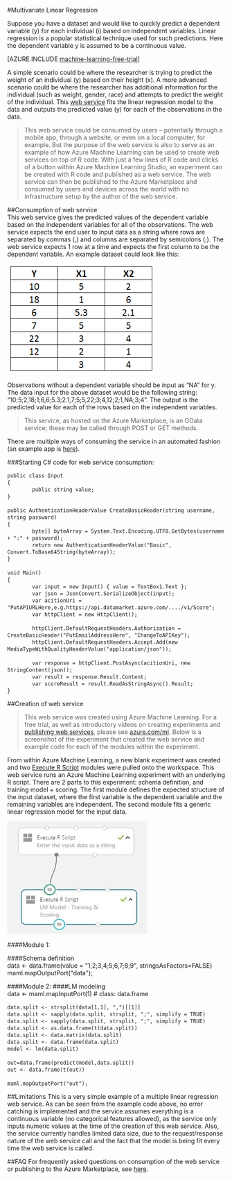 <properties 
    pageTitle="Multivariate Linear Regression | Microsoft Azure" 
    description="Multivariate Linear Regression" 
    services="machine-learning" 
    documentationCenter="" 
    authors="jaymathe" 
    manager="paulettm" 
    editor="cgronlun"/>

<tags 
    ms.service="machine-learning" 
    ms.workload="data-services" 
    ms.tgt_pltfrm="na" 
    ms.devlang="na" 
    ms.topic="article" 
    ms.date="11/24/2015" 
    ms.author="jaymathe"/> 


#Multivariate Linear Regression   
 

 
Suppose you have a dataset and would like to quickly predict a dependent variable (y) for each individual (i) based on independent variables. Linear regression is a popular statistical technique used for such predictions. Here the dependent variable y is assumed to be a continuous value.  


[AZURE.INCLUDE [machine-learning-free-trial](../../includes/machine-learning-free-trial.md)]  

A simple scenario could be where the researcher is trying to predict the weight of an individual (y) based on their height (x). A more advanced scenario could be where the researcher has additional information for the individual (such as weight, gender, race) and attempts to predict the weight of the individual. This [web service]( https://datamarket.azure.com/dataset/aml_labs/multivariate_regression) fits the linear regression model to the data and outputs the predicted value (y) for each of the observations in the data.

>This web service could be consumed by users – potentially through a mobile app, through a website, or even on a local computer, for example. But the purpose of the web service is also to serve as an example of how Azure Machine Learning can be used to create web services on top of R code. With just a few lines of R code and clicks of a button within Azure Machine Learning Studio, an experiment can be created with R code and published as a web service. The web service can then be published to the Azure Marketplace and consumed by users and devices across the world with no infrastructure setup by the author of the web service.  

##Consumption of web service  
This web service gives the predicted values of the dependent variable based on the independent variables for all of the observations. The web service expects the end user to input data as a string where rows are separated by commas (,) and columns are separated by semicolons (;). The web service expects 1 row at a time and expects the first column to be the dependent variable. An example dataset could look like this:

![Sample data][1]

Observations without a dependent variable should be input as “NA” for y. The data input for the above dataset would be the following string: “10;5;2,18;1;6,6;5.3;2.1,7;5;5,22;3;4,12;2;1,NA;3;4”. The output is the predicted value for each of the rows based on the independent variables. 

>This service, as hosted on the Azure Marketplace, is an OData service; these may be called through POST or GET methods. 

There are multiple ways of consuming the service in an automated fashion (an example app is [here](http://microsoftazuremachinelearning.azurewebsites.net/MultipleLinearRegressionService.aspx )).

###Starting C# code for web service consumption:

    public class Input
    {
            public string value;
    }
    
    public AuthenticationHeaderValue CreateBasicHeader(string username, string password)
    {
            byte[] byteArray = System.Text.Encoding.UTF8.GetBytes(username + ":" + password);
            return new AuthenticationHeaderValue("Basic", Convert.ToBase64String(byteArray));
    }
    
    void Main()
    {
            var input = new Input() { value = TextBox1.Text };
            var json = JsonConvert.SerializeObject(input);
            var acitionUri = "PutAPIURLHere,e.g.https://api.datamarket.azure.com/..../v1/Score";
            var httpClient = new HttpClient();
    
            httpClient.DefaultRequestHeaders.Authorization = CreateBasicHeader("PutEmailAddressHere", "ChangeToAPIKey");
            httpClient.DefaultRequestHeaders.Accept.Add(new MediaTypeWithQualityHeaderValue("application/json"));
    
            var response = httpClient.PostAsync(acitionUri, new StringContent(json));
            var result = response.Result.Content;
            var scoreResult = result.ReadAsStringAsync().Result;
    }




##Creation of web service  
>This web service was created using Azure Machine Learning. For a free trial, as well as introductory videos on creating experiments and [publishing web services](machine-learning-publish-a-machine-learning-web-service.md), please see [azure.com/ml](http://azure.com/ml). Below is a screenshot of the experiment that created the web service and example code for each of the modules within the experiment.


From within Azure Machine Learning, a new blank experiment was created and two [Execute R Script][execute-r-script] modules were pulled onto the workspace. This web service runs an Azure Machine Learning experiment with an underlying R script. There are 2 parts to this experiment: schema definition, and training model + scoring. The first module defines the expected structure of the input dataset, where the first variable is the dependent variable and the remaining variables are independent. The second module fits a generic linear regression model for the input data.  
  
![Experiment flow][3]

####Module 1:
 
####Schema definition  
    data <- data.frame(value = "1;2;3,4;5;6,7;8;9", stringsAsFactors=FALSE) maml.mapOutputPort("data");  

####Module 2:
####LM modeling   
    data <- maml.mapInputPort(1) # class: data.frame  
  
    data.split <- strsplit(data[1,1], ",")[[1]]  
    data.split <- sapply(data.split, strsplit, ";", simplify = TRUE)  
    data.split <- sapply(data.split, strsplit, ";", simplify = TRUE)  
    data.split <- as.data.frame(t(data.split)) 
    data.split <- data.matrix(data.split) 
    data.split <- data.frame(data.split) 
    model <- lm(data.split)  

    out=data.frame(predict(model,data.split))  
    out <- data.frame(t(out))

    maml.mapOutputPort("out");  
 
##Limitations
This is a very simple example of a multiple linear regression web service. As can be seen from the example code above, no error catching is implemented and the service assumes everything is a continuous variable (no categorical features allowed), as the service only inputs numeric values at the time of the creation of this web service. Also, the service currently handles limited data size, due to the request/response nature of the web service call and the fact that the model is being fit every time the web service is called. 

##FAQ
For frequently asked questions on consumption of the web service or publishing to the Azure Marketplace, see [here](machine-learning-marketplace-faq.md).

[1]: ./media/machine-learning-r-csharp-multivariate-linear-regression/multireg-img1.png
[2]: ./media/machine-learning-r-csharp-multivariate-linear-regression/multireg-img2.png
[3]: ./media/machine-learning-r-csharp-multivariate-linear-regression/multireg-img3.png


<!-- Module References -->
[execute-r-script]: https://msdn.microsoft.com/library/azure/30806023-392b-42e0-94d6-6b775a6e0fd5/
 

